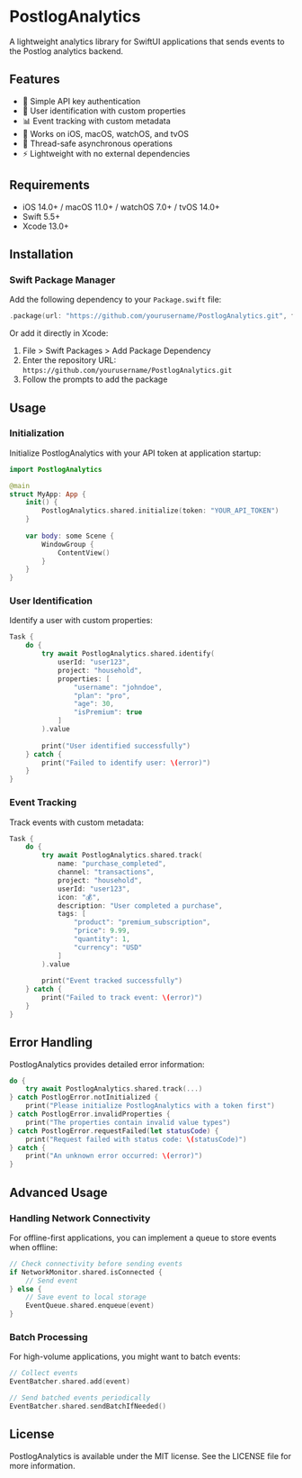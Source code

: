 # PostlogAnalytics

A lightweight analytics library for SwiftUI applications that sends events to the Postlog analytics backend.

## Features

- 🔑 Simple API key authentication
- 👤 User identification with custom properties
- 📊 Event tracking with custom metadata
- 📱 Works on iOS, macOS, watchOS, and tvOS
- 🧵 Thread-safe asynchronous operations
- ⚡️ Lightweight with no external dependencies

## Requirements

- iOS 14.0+ / macOS 11.0+ / watchOS 7.0+ / tvOS 14.0+
- Swift 5.5+
- Xcode 13.0+

## Installation

### Swift Package Manager

Add the following dependency to your `Package.swift` file:

```swift
.package(url: "https://github.com/yourusername/PostlogAnalytics.git", from: "1.0.0")
```

Or add it directly in Xcode:

1. File > Swift Packages > Add Package Dependency
2. Enter the repository URL: `https://github.com/yourusername/PostlogAnalytics.git`
3. Follow the prompts to add the package

## Usage

### Initialization

Initialize PostlogAnalytics with your API token at application startup:

```swift
import PostlogAnalytics

@main
struct MyApp: App {
    init() {
        PostlogAnalytics.shared.initialize(token: "YOUR_API_TOKEN")
    }
    
    var body: some Scene {
        WindowGroup {
            ContentView()
        }
    }
}
```

### User Identification

Identify a user with custom properties:

```swift
Task {
    do {
        try await PostlogAnalytics.shared.identify(
            userId: "user123",
            project: "household",
            properties: [
                "username": "johndoe",
                "plan": "pro",
                "age": 30,
                "isPremium": true
            ]
        ).value
        
        print("User identified successfully")
    } catch {
        print("Failed to identify user: \(error)")
    }
}
```

### Event Tracking

Track events with custom metadata:

```swift
Task {
    do {
        try await PostlogAnalytics.shared.track(
            name: "purchase_completed",
            channel: "transactions",
            project: "household",
            userId: "user123",
            icon: "💰",
            description: "User completed a purchase",
            tags: [
                "product": "premium_subscription",
                "price": 9.99,
                "quantity": 1,
                "currency": "USD"
            ]
        ).value
        
        print("Event tracked successfully")
    } catch {
        print("Failed to track event: \(error)")
    }
}
```

## Error Handling

PostlogAnalytics provides detailed error information:

```swift
do {
    try await PostlogAnalytics.shared.track(...)
} catch PostlogError.notInitialized {
    print("Please initialize PostlogAnalytics with a token first")
} catch PostlogError.invalidProperties {
    print("The properties contain invalid value types")
} catch PostlogError.requestFailed(let statusCode) {
    print("Request failed with status code: \(statusCode)")
} catch {
    print("An unknown error occurred: \(error)")
}
```

## Advanced Usage

### Handling Network Connectivity

For offline-first applications, you can implement a queue to store events when offline:

```swift
// Check connectivity before sending events
if NetworkMonitor.shared.isConnected {
    // Send event
} else {
    // Save event to local storage
    EventQueue.shared.enqueue(event)
}
```

### Batch Processing

For high-volume applications, you might want to batch events:

```swift
// Collect events
EventBatcher.shared.add(event)

// Send batched events periodically
EventBatcher.shared.sendBatchIfNeeded()
```

## License

PostlogAnalytics is available under the MIT license. See the LICENSE file for more information.
